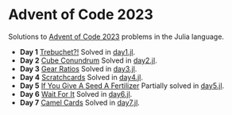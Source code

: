 # Advent of Code 2023

Solutions to [Advent of Code 2023](https://adventofcode.com/2023) problems in the Julia language.

- **Day 1** [Trebuchet?!](https://adventofcode.com/2023/day/1) Solved in [day1.jl](day1.jl).
- **Day 2** [Cube Conundrum](https://adventofcode.com/2023/day/2) Solved in [day2.jl](day2.jl).
- **Day 3** [Gear Ratios](https://adventofcode.com/2023/day/3) Solved in [day3.jl](day3.jl).
- **Day 4** [Scratchcards](https://adventofcode.com/2023/day/4) Solved in [day4.jl](day4.jl).
- **Day 5** [If You Give A Seed A Fertilizer](https://adventofcode.com/2023/day/5) Partially solved in [day5.jl](day5.jl).
- **Day 6** [Wait For It](https://adventofcode.com/2023/day/6) Solved in [day6.jl](day6.jl).
- **Day 7** [Camel Cards](https://adventofcode.com/2023/day/7) Solved in [day7.jl](day7.jl).

